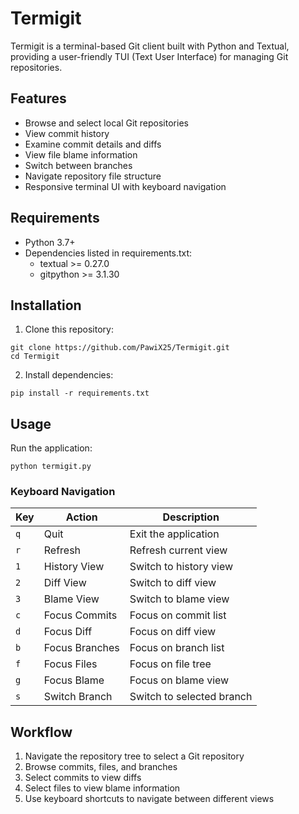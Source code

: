 # Termigit

Termigit is a terminal-based Git client built with Python and Textual, providing a user-friendly TUI (Text User Interface) for managing Git repositories.


## Features

- Browse and select local Git repositories
- View commit history
- Examine commit details and diffs
- View file blame information
- Switch between branches
- Navigate repository file structure
- Responsive terminal UI with keyboard navigation

## Requirements

- Python 3.7+
- Dependencies listed in requirements.txt:
  - textual >= 0.27.0
  - gitpython >= 3.1.30

## Installation

1. Clone this repository:
```
git clone https://github.com/PawiX25/Termigit.git
cd Termigit
```

2. Install dependencies:
```
pip install -r requirements.txt
```

## Usage

Run the application:

```
python termigit.py
```

### Keyboard Navigation

| Key | Action | Description |
|-----|--------|-------------|
| `q` | Quit | Exit the application |
| `r` | Refresh | Refresh current view |
| `1` | History View | Switch to history view |
| `2` | Diff View | Switch to diff view |
| `3` | Blame View | Switch to blame view |
| `c` | Focus Commits | Focus on commit list |
| `d` | Focus Diff | Focus on diff view |
| `b` | Focus Branches | Focus on branch list |
| `f` | Focus Files | Focus on file tree |
| `g` | Focus Blame | Focus on blame view |
| `s` | Switch Branch | Switch to selected branch |

## Workflow

1. Navigate the repository tree to select a Git repository
2. Browse commits, files, and branches
3. Select commits to view diffs
4. Select files to view blame information
5. Use keyboard shortcuts to navigate between different views
